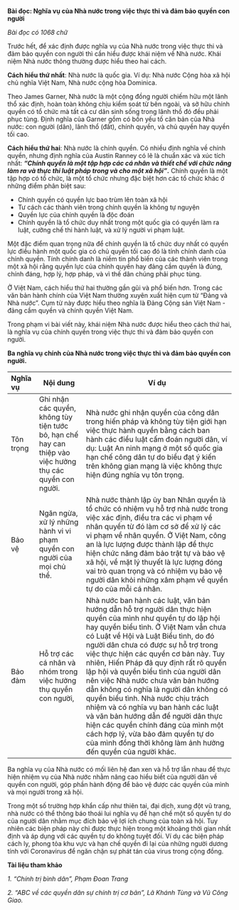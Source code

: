 **Bài đọc: Nghĩa vụ của Nhà nước trong việc thực thi và đảm bảo quyền con người** 

*Bài đọc có 1068 chữ* 

Trước hết, để xác định được nghĩa vụ của Nhà nước trong việc thực thi và đảm bảo quyền con người thì cần hiểu được khái niệm về Nhà nước. Khái niệm Nhà nước thông thường được hiểu theo hai cách.

**Cách hiểu thứ nhất**: Nhà nước là quốc gia. Ví dụ: Nhà nước Cộng hòa xã hội chủ nghĩa Việt Nam, Nhà nước cộng hòa Dominica.

Theo James Garner, Nhà nước là một cộng đồng người chiếm hữu một lãnh thổ xác định, hoàn toàn không chịu kiểm soát từ bên ngoài, và sở hữu chính quyền có tổ chức mà tất cả cư dân sinh sống trong lãnh thổ đó đều phải phục tùng. Định nghĩa của Garner gồm có bốn yếu tố căn bản của Nhà nước: con người (dân), lãnh thổ (đất), chính quyền, và chủ quyền hay quyền tối cao. 

**Cách hiểu thứ hai**: Nhà nước là chính quyền. Có nhiều định nghĩa về chính quyền, nhưng định nghĩa của Austin Ranney có lẽ là chuẩn xác và xúc tích nhất: ***“Chính quyền là một tập hợp các cá nhân và thiết chế với chức năng làm ra và thực thi luật pháp trong và cho một xã hội”*****.** Chính quyền là một tập hợp có tổ chức, là một tổ chức nhưng đặc biệt hơn các tổ chức khác ở những điểm phân biệt sau:

* Chính quyền có quyền lực bao trùm lên toàn xã hội  
* Tư cách các thành viên trong chính quyền là không tự nguyện  
* Quyền lực của chính quyền là độc đoán  
* Chính quyền là tổ chức duy nhất trong một quốc gia có quyền làm ra luật, cưỡng chế thi hành luật, và xử lý người vi phạm luật.

Một đặc điểm quan trọng nữa để chính quyền là tổ chức duy nhất có quyền lực điều hành một quốc gia có chủ quyền tối cao đó là tính chính danh của chính quyền. Tính chính danh là niềm tin phổ biến của các thành viên trong một xã hội rằng quyền lực của chính quyền hay đảng cầm quyền là đúng, chính đáng, hợp lý, hợp pháp, và vì thế dân chúng phải phục tùng. 

Ở Việt Nam, cách hiểu thứ hai thường gần gũi và phổ biến hơn. Trong các văn bản hành chính của Việt Nam thường xuyên xuất hiện cụm từ “Đảng và Nhà nước”. Cụm từ này được hiểu theo nghĩa là Đảng Cộng sản Việt Nam \- đảng cầm quyền và chính quyền Việt Nam. 

Trong phạm vi bài viết này, khái niệm Nhà nước được hiểu theo cách thứ hai, là nghĩa vụ của chính quyền trong việc thực thi và đảm bảo quyền con người. 

**Ba nghĩa vụ chính của Nhà nước trong việc thực thi và đảm bảo quyền con người.**

| Nghĩa vụ | Nội dung | Ví dụ |
| :---- | ----- | ----- |
| Tôn trọng | Ghi nhận các quyền, không tùy tiện tước bỏ, hạn chế hay can thiệp vào việc hưởng thụ các quyền con người. | Nhà nước ghi nhận quyền của công dân trong hiến pháp và không tùy tiện giới hạn việc thực hành quyền bằng cách ban hành các điều luật cấm đoán người dân, ví dụ: Luật An ninh mạng ở một số quốc gia hạn chế công dân tự do biểu đạt ý kiến trên không gian mạng là việc không thực hiện đúng nghĩa vụ tôn trọng. |
| Bảo vệ | Ngăn ngừa, xử lý những hành vi vi phạm quyền con người của mọi chủ thể. | Nhà nước thành lập ủy ban Nhân quyền là tổ chức có nhiệm vụ hỗ trợ nhà nước trong việc xác định, điều tra các vi phạm về nhân quyền từ đó làm cơ sở để xử lý các vi phạm về nhân quyền. Ở Việt Nam, công an là lực lượng được thành lập để thực hiện chức năng đảm bảo trật tự và bảo vệ xã hội, về mặt lý thuyết là lực lượng đóng vai trò quan trọng và có nhiệm vụ bảo vệ người dân khỏi những xâm phạm về quyền tự do của mỗi cá nhân. |
| Bảo đảm | Hỗ trợ các cá nhân và nhóm trong việc hưởng thụ quyền con người, | Nhà nước ban hành các luật, văn bản hướng dẫn hỗ trợ người dân thực hiện quyền của mình như quyền tự do lập hội hay quyền biểu tình. Ở Việt Nam vẫn chưa có Luật về Hội và Luật Biểu tình, do đó người dân chưa có được sự hỗ trợ trong việc thực hiện các quyền cơ bản này. Tuy nhiên, Hiến Pháp đã quy định rất rõ quyền lập hội và quyền biểu tình của người dân nên việc Nhà nước chưa văn bản hướng dẫn không có nghĩa là người dân không có quyền biểu tình. Nhà nước chịu trách nhiệm và có nghĩa vụ ban hành các luật và văn bản hướng dẫn để người dân thực hiện các quyền chính đáng của mình một cách hợp lý, vừa bảo đảm quyền tự do của mình đồng thời không làm ảnh hưởng đến quyền của người khác. |

Ba nghĩa vụ của Nhà nước có mối liên hệ đan xen và hỗ trợ lẫn nhau để thực hiện nhiệm vụ của Nhà nước nhằm nâng cao hiểu biết của người dân về quyền con người, góp phần hành động để bảo vệ được các quyền của mình và mọi người trong xã hội.

 Trong một số trường hợp khẩn cấp như thiên tai, đại dịch, xung đột vũ trang, nhà nước có thể thông báo thoái lui nghĩa vụ để hạn chế một số quyền tự do của người dân nhằm mục đích bảo vệ lợi ích chung của toàn xã hội. Tuy nhiên các biện pháp này chỉ được thực hiện trong một khoảng thời gian nhất định và áp dụng với các quyền tự do không tuyệt đối. Ví dụ các biện pháp cách ly, phong tỏa khu vực và hạn chế quyền đi lại của những người dương tính với Coronavirus để ngăn chặn sự phát tán của virus trong cộng đồng.                           	

 

**Tài liệu tham khảo**

*1\. 	 “Chính trị bình dân”, Phạm Đoan Trang*

*2\. 	“ABC về các quyền dân sự chính trị cơ bản”, Lã Khánh Tùng và Vũ Công Giao.*

 

